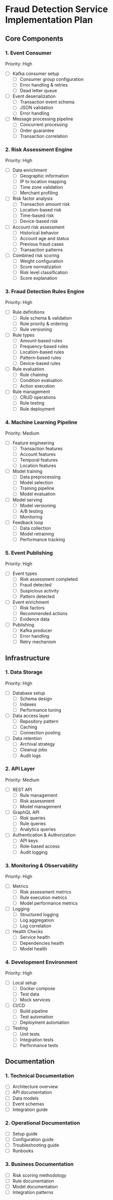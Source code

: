 # Fraud Detection Service Implementation Plan

## Core Components

### 1. Event Consumer
Priority: High
- [ ] Kafka consumer setup
  - [ ] Consumer group configuration
  - [ ] Error handling & retries
  - [ ] Dead letter queue
- [ ] Event deserialization
  - [ ] Transaction event schema
  - [ ] JSON validation
  - [ ] Error handling
- [ ] Message processing pipeline
  - [ ] Concurrent processing
  - [ ] Order guarantee
  - [ ] Transaction correlation

### 2. Risk Assessment Engine
Priority: High
- [ ] Data enrichment
  - [ ] Geographic information
  - [ ] IP to location mapping
  - [ ] Time zone validation
  - [ ] Merchant profiling
- [ ] Risk factor analysis
  - [ ] Transaction amount risk
  - [ ] Location-based risk
  - [ ] Time-based risk
  - [ ] Device-based risk
- [ ] Account risk assessment
  - [ ] Historical behavior
  - [ ] Account age and status
  - [ ] Previous fraud cases
  - [ ] Transaction patterns
- [ ] Combined risk scoring
  - [ ] Weight configuration
  - [ ] Score normalization
  - [ ] Risk level classification
  - [ ] Score explanation

### 3. Fraud Detection Rules Engine
Priority: High
- [ ] Rule definitions
  - [ ] Rule schema & validation
  - [ ] Rule priority & ordering
  - [ ] Rule versioning
- [ ] Rule types
  - [ ] Amount-based rules
  - [ ] Frequency-based rules
  - [ ] Location-based rules
  - [ ] Pattern-based rules
  - [ ] Device-based rules
- [ ] Rule evaluation
  - [ ] Rule chaining
  - [ ] Condition evaluation
  - [ ] Action execution
- [ ] Rule management
  - [ ] CRUD operations
  - [ ] Rule testing
  - [ ] Rule deployment

### 4. Machine Learning Pipeline
Priority: Medium
- [ ] Feature engineering
  - [ ] Transaction features
  - [ ] Account features
  - [ ] Temporal features
  - [ ] Location features
- [ ] Model training
  - [ ] Data preprocessing
  - [ ] Model selection
  - [ ] Training pipeline
  - [ ] Model evaluation
- [ ] Model serving
  - [ ] Model versioning
  - [ ] A/B testing
  - [ ] Monitoring
- [ ] Feedback loop
  - [ ] Data collection
  - [ ] Model retraining
  - [ ] Performance tracking

### 5. Event Publishing
Priority: High
- [ ] Event types
  - [ ] Risk assessment completed
  - [ ] Fraud detected
  - [ ] Suspicious activity
  - [ ] Pattern detected
- [ ] Event enrichment
  - [ ] Risk factors
  - [ ] Recommended actions
  - [ ] Evidence data
- [ ] Publishing
  - [ ] Kafka producer
  - [ ] Error handling
  - [ ] Retry mechanism

## Infrastructure

### 1. Data Storage
Priority: High
- [ ] Database setup
  - [ ] Schema design
  - [ ] Indexes
  - [ ] Performance tuning
- [ ] Data access layer
  - [ ] Repository pattern
  - [ ] Caching
  - [ ] Connection pooling
- [ ] Data retention
  - [ ] Archival strategy
  - [ ] Cleanup jobs
  - [ ] Audit logs

### 2. API Layer
Priority: Medium
- [ ] REST API
  - [ ] Rule management
  - [ ] Risk assessment
  - [ ] Model management
- [ ] GraphQL API
  - [ ] Risk queries
  - [ ] Rule queries
  - [ ] Analytics queries
- [ ] Authentication & Authorization
  - [ ] API keys
  - [ ] Role-based access
  - [ ] Audit logging

### 3. Monitoring & Observability
Priority: High
- [ ] Metrics
  - [ ] Risk assessment metrics
  - [ ] Rule execution metrics
  - [ ] Model performance metrics
- [ ] Logging
  - [ ] Structured logging
  - [ ] Log aggregation
  - [ ] Log correlation
- [ ] Health Checks
  - [ ] Service health
  - [ ] Dependencies health
  - [ ] Model health

### 4. Development Environment
Priority: High
- [ ] Local setup
  - [ ] Docker compose
  - [ ] Test data
  - [ ] Mock services
- [ ] CI/CD
  - [ ] Build pipeline
  - [ ] Test automation
  - [ ] Deployment automation
- [ ] Testing
  - [ ] Unit tests
  - [ ] Integration tests
  - [ ] Performance tests

## Documentation

### 1. Technical Documentation
- [ ] Architecture overview
- [ ] API documentation
- [ ] Data models
- [ ] Event schemas
- [ ] Integration guide

### 2. Operational Documentation
- [ ] Setup guide
- [ ] Configuration guide
- [ ] Troubleshooting guide
- [ ] Runbooks

### 3. Business Documentation
- [ ] Risk scoring methodology
- [ ] Rule documentation
- [ ] Model documentation
- [ ] Integration patterns 